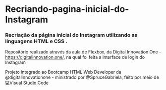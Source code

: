 # Recriando-pagina-inicial-do-Instagram 
### Recriação da página inicial do Instagram utilizando as linguagens HTML e CSS .
Repositório realizado através da aula de Flexbox, da Digital Innovation One - https://digitalinnovation.one/, na qual foi feita a interface de login do Instagram


Projeto integrado ao Bootcamp HTML Web Developer da @digitalinnovationone - ministrado por @SpruceGabriela, feito por meio de 💻️Visual Studio Code

<p align="center">
  <img scr= Mobile.png>
